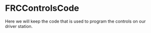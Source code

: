 # FRCControlsCode
Here we will keep the code that is used to program the controls on our driver station.

